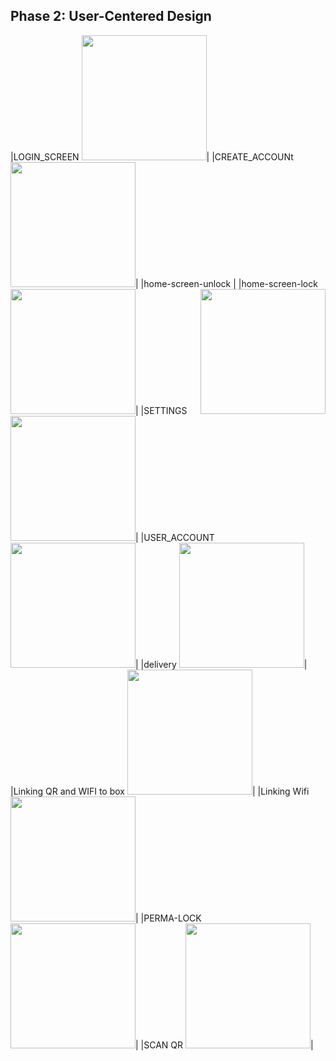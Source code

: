## Phase 2: User-Centered Design


|LOGIN_SCREEN <img src="https://i.imgur.com/k09lJc2.png" width="200">|
|CREATE_ACCOUNt <img src="https://i.imgur.com/41yVDhA.png" width="200">|
|home-screen-unlock <img align=right src="https://i.imgur.com/a84lJD9.png" width="200">| 
|home-screen-lock <img src="https://i.imgur.com/Nx9mSWA.png" width="200">|
|SETTINGS <img src="https://i.imgur.com/0TQUBLv.png" width="200">|
|USER_ACCOUNT<img src="https://i.imgur.com/17Fc89J.png" width="200">|
|delivery <img src="https://i.imgur.com/epSPRmO.png" width="200">|
|Linking QR and WIFI to box <img src="https://i.imgur.com/dOxsljv.png" width="200">|
|Linking Wifi <img src="https://i.imgur.com/toubNux.png" width="200">|
|PERMA-LOCK <img src="https://i.imgur.com/64YWyoO.png" width="200">|
|SCAN QR <img src="https://i.imgur.com/wxDaVlO.png" width="200">|
